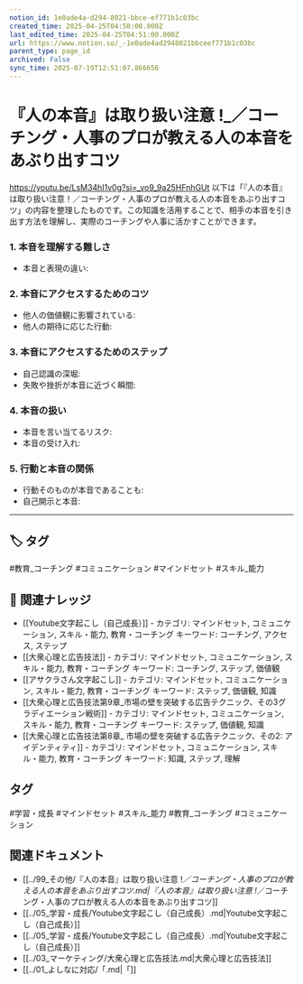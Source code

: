 ```yaml
---
notion_id: 1e0ade4a-d294-8021-bbce-ef771b1c03bc
created_time: 2025-04-25T04:50:00.000Z
last_edited_time: 2025-04-25T04:51:00.000Z
url: https://www.notion.so/_-1e0ade4ad2948021bbceef771b1c03bc
parent_type: page_id
archived: False
sync_time: 2025-07-19T12:51:07.866656
---
```


# 『人の本音』は取り扱い注意 !_／コーチング・人事のプロが教える人の本音をあぶり出すコツ

https://youtu.be/LsM34hI1v0g?si=_vo9_9a25HFnhGUt
以下は「『人の本音』は取り扱い注意！／コーチング・人事のプロが教える人の本音をあぶり出すコツ」の内容を整理したものです。この知識を活用することで、相手の本音を引き出す方法を理解し、実際のコーチングや人事に活かすことができます。
### 1. 本音を理解する難しさ
- 本音と表現の違い:
### 2. 本音にアクセスするためのコツ
- 他人の価値観に影響されている:
- 他人の期待に応じた行動:
### 3. 本音にアクセスするためのステップ
- 自己認識の深堀:
- 失敗や挫折が本音に近づく瞬間:
### 4. 本音の扱い
- 本音を言い当てるリスク:
- 本音の受け入れ:
### 5. 行動と本音の関係
- 行動そのものが本音であることも:
- 自己開示と本音:
---

## 🏷️ タグ
#教育_コーチング #コミュニケーション #マインドセット #スキル_能力

## 🔗 関連ナレッジ
- [[Youtube文字起こし（自己成長）]] - カテゴリ: マインドセット, コミュニケーション, スキル・能力, 教育・コーチング キーワード: コーチング, アクセス, ステップ
- [[大衆心理と広告技法]] - カテゴリ: マインドセット, コミュニケーション, スキル・能力, 教育・コーチング キーワード: コーチング, ステップ, 価値観
- [[アサクラさん文字起こし]] - カテゴリ: マインドセット, コミュニケーション, スキル・能力, 教育・コーチング キーワード: ステップ, 価値観, 知識
- [[大衆心理と広告技法第9章_市場の壁を突破する広告テクニック、その3グラディエーション戦術]] - カテゴリ: マインドセット, コミュニケーション, スキル・能力, 教育・コーチング キーワード: ステップ, 価値観, 知識
- [[大衆心理と広告技法第8章_ 市場の壁を突破する広告テクニック、その2: アイデンティティ]] - カテゴリ: マインドセット, コミュニケーション, スキル・能力, 教育・コーチング キーワード: 知識, ステップ, 理解


## タグ

#学習・成長 #マインドセット #スキル_能力 #教育_コーチング #コミュニケーション 

## 関連ドキュメント

- [[../99_その他/『人の本音』は取り扱い注意 !_／コーチング・人事のプロが教える人の本音をあぶり出すコツ.md|『人の本音』は取り扱い注意 !_／コーチング・人事のプロが教える人の本音をあぶり出すコツ]]
- [[../05_学習・成長/Youtube文字起こし（自己成長）.md|Youtube文字起こし（自己成長）]]
- [[../05_学習・成長/Youtube文字起こし（自己成長）.md|Youtube文字起こし（自己成長）]]
- [[../03_マーケティング/大衆心理と広告技法.md|大衆心理と広告技法]]
- [[../01_よしなに対応/「.md|「]]
